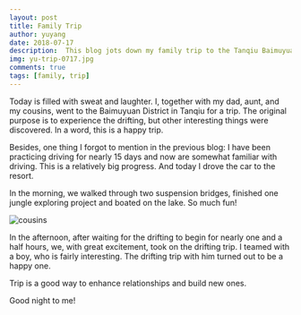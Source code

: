```yaml
---
layout: post
title: Family Trip
author: yuyang
date: 2018-07-17
description:  This blog jots down my family trip to the Tanqiu Baimuyuan.
img: yu-trip-0717.jpg
comments: true
tags: [family, trip]
---
```


Today is filled with sweat and laughter. I, together with my dad, aunt, and my cousins, went to the Baimuyuan District in Tanqiu for a trip. The original purpose is to experience the drifting, but other interesting things were discovered. In a word, this is a happy trip.

Besides, one thing I forgot to mention in the previous blog: I have been practicing driving for nearly 15 days and now are somewhat familiar with driving. This is a relatively big progress. And today I drove the car to the resort.

In the morning, we walked through two suspension bridges, finished one jungle exploring project and boated on the lake. So much fun!

![cousins]({{site.baseurl}}/assets/img/cousins.jpg)

In the afternoon, after waiting for the drifting to begin for nearly one and a half hours, we, with great excitement, took on the drifting trip. I teamed with a boy, who is fairly interesting. The drifting trip with him turned out to be a happy one.

Trip is a good way to enhance relationships and build new ones.

Good night to me!